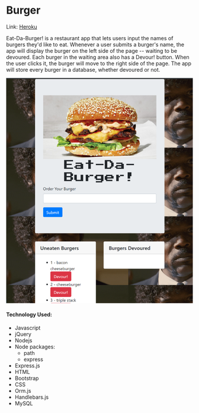# Burger

Link: [Heroku](https://burgerii.herokuapp.com/)

Eat-Da-Burger! is a restaurant app that lets users input the names of burgers they'd like to eat.
Whenever a user submits a burger's name, the app will display the burger on the left side of the page -- waiting to be devoured.
Each burger in the waiting area also has a Devour! button. When the user clicks it, the burger will move to the right side of the page.
The app will store every burger in a database, whether devoured or not.

![Burger](/public/assets/img/screenshot.PNG)


#### Technology Used:
* Javascript
* jQuery
* Nodejs
* Node packages:
  * path
  * express
* Express.js
* HTML
* Bootstrap
* CSS
* Orm.js
* Handlebars.js
* MySQL
